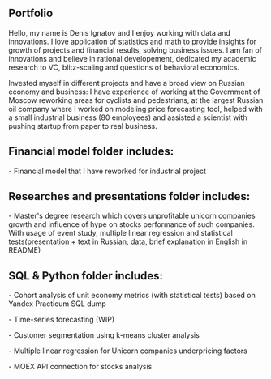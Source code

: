 ## Portfolio
Hello, my name is Denis Ignatov and I enjoy working with data and innovations. I love application of statistics and math to provide insights for growth of projects and financial results, solving business issues. I am fan of innovations and believe in rational developement, dedicated my academic research to VC, blitz-scaling and questions of behavioral economics. 
<p>Invested myself in different projects and have a broad view on Russian economy and business: I have experience of working at the Government of Moscow reworking areas for cyclists and pedestrians, at the largest Russian oil company where I worked on modeling price forecasting tool, helped with a small industrial business (80 employees) and assisted a scientist with pushing startup from paper to real business.<p>

## Financial model folder includes:
<p>- Financial model that I have reworked for industrial project<p>
  
 
## Researches and presentations folder includes:
<p>- Master's degree research which covers unprofitable unicorn companies growth and influence of hype on stocks performance of such companies. With usage of event study, multiple linear regression and statistical tests(presentation + text in Russian, data, brief explanation in English in README)<p>
  
  
## SQL & Python folder includes:
<p>- Cohort analysis of unit economy metrics (with statistical tests) based on Yandex Practicum SQL dump<p>
<p>- Time-series forecasting (WIP) <p>
<p>- Customer segmentation using k-means cluster analysis <p>
<p>- Multiple linear regression for Unicorn companies underpricing factors<p>
<p>- MOEX API connection for stocks analysis<p>



  
  
